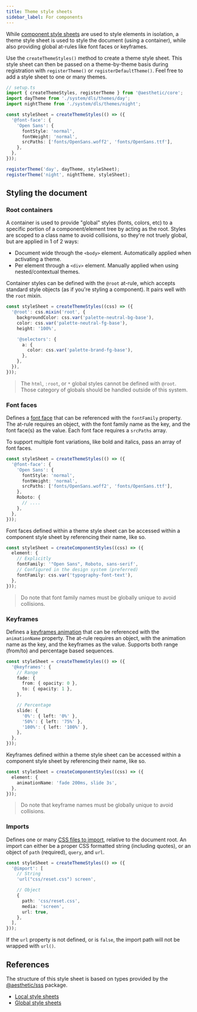 ```yaml
---
title: Theme style sheets
sidebar_label: For components
---
```


While [component style sheets](./components.md) are used to style elements in isolation, a theme
style sheet is used to style the document (using a container), while also providing global at-rules
like font faces or keyframes.

Use the `createThemeStyles()` method to create a theme style sheet. This style sheet can then be
passed on a theme-by-theme basis during registration with `registerTheme()` or
`registerDefaultTheme()`. Feel free to add a style sheet to one or many themes.

```ts
// setup.ts
import { createThemeStyles, registerTheme } from '@aesthetic/core';
import dayTheme from './system/dls/themes/day';
import nightTheme from './system/dls/themes/night';

const styleSheet = createThemeStyles(() => ({
  '@font-face': {
    'Open Sans': {
      fontStyle: 'normal',
      fontWeight: 'normal',
      srcPaths: ['fonts/OpenSans.woff2', 'fonts/OpenSans.ttf'],
    },
  },
}));

registerTheme('day', dayTheme, styleSheet);
registerTheme('night', nightTheme, styleSheet);
```

## Styling the document

### Root containers

A container is used to provide "global" styles (fonts, colors, etc) to a specific portion of a
component/element tree by acting as the root. Styles are scoped to a class name to avoid collisions,
so they're not truely global, but are applied in 1 of 2 ways:

- Document wide through the `<body>` element. Automatically applied when activating a theme.
- Per element through a `<div>` element. Manually applied when using nested/contextual themes.

Container styles can be defined with the `@root` at-rule, which accepts standard style objects (as
if you're styling a component). It pairs well with the `root` mixin.

```ts
const styleSheet = createThemeStyles((css) => ({
  '@root': css.mixin('root', {
    backgroundColor: css.var('palette-neutral-bg-base'),
    color: css.var('palette-neutral-fg-base'),
    height: '100%',

    '@selectors': {
      a: {
        color: css.var('palette-brand-fg-base'),
      },
    },
  }),
}));
```

> The `html`, `:root`, or `*` global styles cannot be defined with `@root`. Those category of
> globals should be handled outside of this system.

### Font faces

Defines a [font face](https://developer.mozilla.org/en-US/docs/Web/CSS/@font-face) that can be
referenced with the `fontFamily` property. The at-rule requires an object, with the font family name
as the key, and the font face(s) as the value. Each font face requires a `srcPaths` array.

To support multiple font variations, like bold and italics, pass an array of font faces.

```ts
const styleSheet = createThemeStyles(() => ({
  '@font-face': {
    'Open Sans': {
      fontStyle: 'normal',
      fontWeight: 'normal',
      srcPaths: ['fonts/OpenSans.woff2', 'fonts/OpenSans.ttf'],
    },
    Roboto: {
      // ....
    },
  },
}));
```

Font faces defined within a theme style sheet can be accessed within a component style sheet by
referencing their name, like so.

```ts
const styleSheet = createComponentStyles((css) => ({
  element: {
    // Explicitly
    fontFamily: '"Open Sans", Roboto, sans-serif',
    // Configured in the design system (preferred)
    fontFamily: css.var('typography-font-text'),
  },
}));
```

> Do note that font family names must be globally unique to avoid collisions.

### Keyframes

Defines a [keyframes animation](https://developer.mozilla.org/en-US/docs/Web/CSS/@keyframes) that
can be referenced with the `animationName` property. The at-rule requires an object, with the
animation name as the key, and the keyframes as the value. Supports both range (from/to) and
percentage based sequences.

```ts
const styleSheet = createThemeStyles(() => ({
  '@keyframes': {
    // Range
    fade: {
      from: { opacity: 0 },
      to: { opacity: 1 },
    },

    // Percentage
    slide: {
      '0%': { left: '0%' },
      '50%': { left: '75%' },
      '100%': { left: '100%' },
    },
  },
}));
```

Keyframes defined within a theme style sheet can be accessed within a component style sheet by
referencing their name, like so.

```ts
const styleSheet = createComponentStyles((css) => ({
  element: {
    animationName: 'fade 200ms, slide 3s',
  },
}));
```

> Do note that keyframe names must be globally unique to avoid collisions.

### Imports

Defines one or many [CSS files to import](https://developer.mozilla.org/en-US/docs/Web/CSS/@import),
relative to the document root. An import can either be a proper CSS formatted string (including
quotes), or an object of `path` (required), `query`, and `url`.

```ts
const styleSheet = createThemeStyles(() => ({
  '@import': [
    // String
    'url("css/reset.css") screen',

    // Object
    {
      path: 'css/reset.css',
      media: 'screen',
      url: true,
    },
  ],
}));
```

If the `url` property is not defined, or is `false`, the import path will not be wrapped with
`url()`.

## References

The structure of this style sheet is based on types provided by the
[@aesthetic/sss](../../packages/sss.md) package.

- [Local style sheets](../../packages/sss/local.md)
- [Global style sheets](../../packages/sss/global.md)

